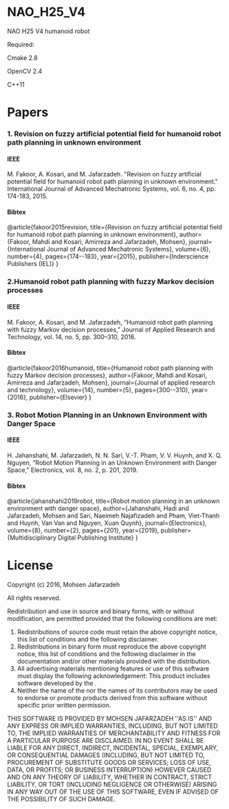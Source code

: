 # NAO_H25_V4


NAO H25 V4 humanoid robot



Required:

Cmake 2.8

OpenCV 2.4

C++11


# Papers




### 1. Revision on fuzzy artificial potential field for humanoid robot path planning in unknown environment

#### IEEE

M. Fakoor, A. Kosari, and M. Jafarzadeh. "Revision on fuzzy artificial potential field for humanoid robot path planning in unknown environment." International Journal of Advanced Mechatronic Systems, vol. 6, no. 4, pp. 174-183, 2015.

#### Bibtex

@article{fakoor2015revision,
  title={Revision on fuzzy artificial potential field for humanoid robot path planning in unknown environment},
  author={Fakoor, Mahdi and Kosari, Amirreza and Jafarzadeh, Mohsen},
  journal={International Journal of Advanced Mechatronic Systems},
  volume={6},
  number={4},
  pages={174--183},
  year={2015},
  publisher={Inderscience Publishers (IEL)}
}





### 2.Humanoid robot path planning with fuzzy Markov decision processes

#### IEEE

M. Fakoor, A. Kosari, and M. Jafarzadeh, “Humanoid robot path planning with fuzzy Markov decision processes,” Journal of Applied Research and Technology, vol. 14, no. 5, pp. 300–310, 2016.

#### Bibtex

@article{fakoor2016humanoid,
  title={Humanoid robot path planning with fuzzy Markov decision processes},
  author={Fakoor, Mahdi and Kosari, Amirreza and Jafarzadeh, Mohsen},
  journal={Journal of applied research and technology},
  volume={14},
  number={5},
  pages={300--310},
  year={2016},
  publisher={Elsevier}
}






### 3. Robot Motion Planning in an Unknown Environment with Danger Space

#### IEEE

H. Jahanshahi, M. Jafarzadeh, N. N. Sari, V.-T. Pham, V. V. Huynh, and X. Q. Nguyen, “Robot Motion Planning in an Unknown Environment with Danger Space,” Electronics, vol. 8, no. 2, p. 201, 2019.


#### Bibtex

@article{jahanshahi2019robot,
  title={Robot motion planning in an unknown environment with danger space},
  author={Jahanshahi, Hadi and Jafarzadeh, Mohsen and Sari, Naeimeh Najafizadeh and Pham, Viet-Thanh and Huynh, Van Van and Nguyen, Xuan Quynh},
  journal={Electronics},
  volume={8},
  number={2},
  pages={201},
  year={2019},
  publisher={Multidisciplinary Digital Publishing Institute}
}







# License 

Copyright (c) 2016, Mohsen Jafarzadeh

All rights reserved.

Redistribution and use in source and binary forms, with or without
modification, are permitted provided that the following conditions are met:
1. Redistributions of source code must retain the above copyright notice, this list of conditions and the following disclaimer.
2. Redistributions in binary form must reproduce the above copyright notice, this list of conditions and the following disclaimer in the documentation and/or other materials provided with the distribution.
3. All advertising materials mentioning features or use of this software must display the following acknowledgement: This product includes software developed by the <organization>.
4. Neither the name of the <organization> nor the names of its contributors may be used to endorse or promote products derived from this software without specific prior written permission.

THIS SOFTWARE IS PROVIDED BY MOHSEN JAFARZADEH ''AS IS'' AND ANY EXPRESS OR IMPLIED WARRANTIES, INCLUDING, BUT NOT LIMITED TO, THE IMPLIED WARRANTIES OF MERCHANTABILITY AND FITNESS FOR A PARTICULAR PURPOSE ARE DISCLAIMED. IN NO EVENT SHALL <COPYRIGHT HOLDER> BE LIABLE FOR ANY DIRECT, INDIRECT, INCIDENTAL, SPECIAL, EXEMPLARY, OR CONSEQUENTIAL DAMAGES (INCLUDING, BUT NOT LIMITED TO, PROCUREMENT OF SUBSTITUTE GOODS OR SERVICES; LOSS OF USE, DATA, OR PROFITS; OR BUSINESS INTERRUPTION) HOWEVER CAUSED AND ON ANY THEORY OF LIABILITY, WHETHER IN CONTRACT, STRICT LIABILITY, OR TORT (INCLUDING NEGLIGENCE OR OTHERWISE) ARISING IN ANY WAY OUT OF THE USE OF THIS SOFTWARE, EVEN IF ADVISED OF THE POSSIBILITY OF SUCH DAMAGE.


